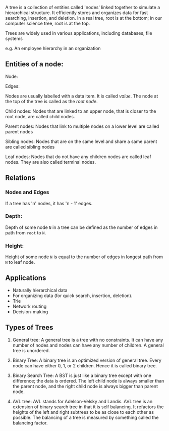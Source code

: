 A tree is a collection of entities called 'nodes' linked together to simulate a hierarchical structure. It efficiently stores and organizes data for fast searching, insertion, and deletion.
In a real tree, root is at the bottom; in our computer science tree, root is at the top.

Trees are widely used in various applications, including databases, file systems

e.g. An employee hierarchy in an organization
<!-- TODO add image of example-->

## Entities of a node:

<!-- TODO add image of tree with labels -->

Node:

Edges:

Nodes are usually labelled with a data item. It is called *value*.
The node at the top of the tree is called as the *root node*.

Child nodes: Nodes that are linked to an upper node, that is closer to the root node, are called child nodes.

Parent nodes: Nodes that link to multiple nodes on a lower level are called parent nodes

Sibling nodes: Nodes that are on the same level and share a same parent are called sibling nodes

Leaf nodes: Nodes that do not have any children nodes are called leaf nodes. They are also called terminal nodes.

## Relations

### Nodes and Edges
If a tree has 'n' nodes, it has 'n - 1' edges.

### Depth:
Depth of some node `N` in a tree can be defined as the number of edges in path from `root` to `N`.

### Height:
Height of some node `N` is equal to the number of edges in longest path from `N` to leaf node.


## Applications
* Naturally hierarchical data
* For organizing data (for quick search, insertion, deletion).
* Trie
* Network routing
* Decision-making

## Types of Trees

1. General tree: A general tree is a tree with no constraints. It can have any number of nodes and nodes can have any number of children. A general tree is unordered.

2. Binary Tree: A binary tree is an optimized version of general tree. Every node can have either 0, 1, or 2 children. Hence it is called binary tree.

3. Binary Search Tree: A BST is just like a binary tree except with one difference; the data is ordered. The left child node is always smaller than the parent node, and the right child node is always bigger than parent node.

4. AVL tree: AVL stands for Adelson-Velsky and Landis. AVL tree is an extension of binary search tree in that it is self balancing. It refactors the heights of the left and right subtrees to be as close to each other as possible. The balancing of a tree is measured by something called the balancing factor.